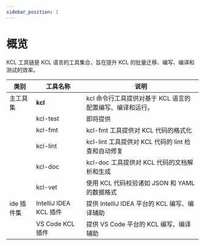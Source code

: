 ```yaml
---
sidebar_position: 1
---
```

# 概览

KCL 工具链是 KCL 语言的工具集合，旨在提升 KCL 的批量迁移、编写、编译和测试的效率。

| 类别       | 工具名称               | 说明                                                      |
| ---------- | ---------------------- | --------------------------------------------------------- |
| 主工具集   | **kcl**                | kcl 命令行工具提供对基于 KCL 语言的配置编写、编译和运行。 |
|            | kcl-test               | 即将提供      |
|            | kcl-fmt                | kcl-fmt 工具提供对 KCL 代码的格式化                       |
|            | kcl-lint               | kcl-lint 工具提供对 KCL 代码的 lint 检查和自动修复        |
|            | kcl-doc                | kcl-doc 工具提供对 KCL 代码的文档解析和生成               |
|            | kcl-vet                | 使用 KCL 代码校验诸如 JSON 和 YAML 的数据格式           |
| ide 插件集 | IntelliJ IDEA KCL 插件 | 提供 IntelliJ IDEA 平台的 KCL 编写、编译辅助              |
|            | VS Code KCL 插件       | 提供 VS Code 平台的 KCL 编写、编译辅助                    |

